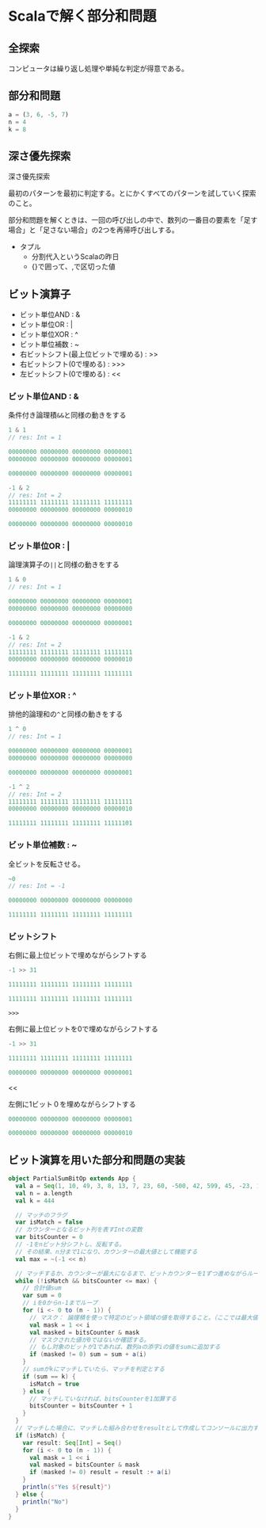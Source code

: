 # Scalaで解く部分和問題

## 全探索

コンピュータは繰り返し処理や単純な判定が得意である。

## 部分和問題

```js
a = (3, 6, -5, 7)
n = 4
k = 8
```

## 深さ優先探索

深さ優先探索

最初のパターンを最初に判定する。とにかくすべてのパターンを試していく探索のこと。

部分和問題を解くときは、一回の呼び出しの中で、数列の一番目の要素を「足す場合」と「足さない場合」の2つを再帰呼び出しする。

- タプル
  - 分割代入というScalaの昨日
  - {}で囲って、,で区切った値

## ビット演算子

- ビット単位AND : &
- ビット単位OR  : |
- ビット単位XOR : ^
- ビット単位補数 : ~
- 右ビットシフト(最上位ビットで埋める) : >>
- 右ビットシフト(0で埋める) : >>>
- 左ビットシフト(0で埋める) : <<

### ビット単位AND : &

条件付き論理積``&&``と同様の動きをする

```scala
1 & 1
// res: Int = 1

00000000 00000000 00000000 00000001
00000000 00000000 00000000 00000001

00000000 00000000 00000000 00000001

-1 & 2
// res: Int = 2
11111111 11111111 11111111 11111111
00000000 00000000 00000000 00000010

00000000 00000000 00000000 00000010
```

### ビット単位OR  : |

論理演算子の``||``と同様の動きをする

```scala
1 & 0
// res: Int = 1

00000000 00000000 00000000 00000001
00000000 00000000 00000000 00000000

00000000 00000000 00000000 00000001

-1 & 2
// res: Int = 2
11111111 11111111 11111111 11111111
00000000 00000000 00000000 00000010

11111111 11111111 11111111 11111111
```

### ビット単位XOR  : ^

排他的論理和の``^``と同様の動きをする

```scala
1 ^ 0
// res: Int = 1

00000000 00000000 00000000 00000001
00000000 00000000 00000000 00000000

00000000 00000000 00000000 00000001

-1 ^ 2
// res: Int = 2
11111111 11111111 11111111 11111111
00000000 00000000 00000000 00000010

11111111 11111111 11111111 11111101
```

### ビット単位補数 : ~

全ビットを反転させる。

```scala
~0
// res: Int = -1

00000000 00000000 00000000 00000000

11111111 11111111 11111111 11111111
```

### ビットシフト

>>

右側に最上位ビットで埋めながらシフトする

```scala
-1 >> 31

11111111 11111111 11111111 11111111

11111111 11111111 11111111 11111111
```

``>>>``

右側に最上位ビットを0で埋めながらシフトする

```scala
-1 >> 31

11111111 11111111 11111111 11111111

00000000 00000000 00000000 00000001
```

<<

左側に1ビット０を埋めながらシフトする

```scala
00000000 00000000 00000000 00000001

00000000 00000000 00000000 00000010
```

## ビット演算を用いた部分和問題の実装

```scala
object PartialSumBitOp extends App {
  val a = Seq(1, 10, 49, 3, 8, 13, 7, 23, 60, -500, 42, 599, 45, -23, 1, 10, 49, 3, 8, 13)
  val n = a.length
  val k = 444

  // マッチのフラグ
  var isMatch = false
  // カウンターとなるビット列を表すIntの変数
  var bitsCounter = 0
  // -1をnビット分シフトし、反転する。
  // その結果、n分まで1になり、カウンターの最大値として機能する
  val max = ~(-1 << n)

  // マッチするか、カウンターが最大になるまで、ビットカウンターを1ずつ進めながらループする
  while (!isMatch && bitsCounter <= max) {
    // 合計値sum
    var sum = 0
    // iを0からn-1までループ
    for (i <- 0 to (n - 1)) {
      // マスク： 論理積を使って特定のビット領域の値を取得すること。（ここでは最大値までの値を取得できる）
      val mask = 1 << i
      val masked = bitsCounter & mask
      // マスクされた値が0ではないか確認する。
      // もし対象のビットが1であれば、数列aの添字iの値をsumに追加する
      if (masked != 0) sum = sum + a(i)
    }
    // sumがkにマッチしていたら、マッチを判定とする
    if (sum == k) {
      isMatch = true
    } else {
      // マッチしていなければ、bitsCounterを1加算する
      bitsCounter = bitsCounter + 1
    }
  }
  // マッチした場合に、マッチした組み合わせをresultとして作成してコンソールに出力する
  if (isMatch) {
    var result: Seq[Int] = Seq()
    for (i <- 0 to (n - 1)) {
      val mask = 1 << i
      val masked = bitsCounter & mask
      if (masked != 0) result = result :+ a(i)
    }
    println(s"Yes ${result}")
  } else {
    println("No")
  }
}
```